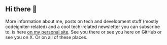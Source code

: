 ## Hi there 👋

More information about me, posts on tech and development stuff (mostly codeigniter-related) and a cool tech-related newsletter you can subscribe to, 
is here [on my personal site](https://site.supertechman.com). See you there or see you here on GitHub or see you on X. Or on all of these places.

<!--
**0RuiAlvel0/0ruialvel0** is a ✨ _special_ ✨ repository because its `README.md` (this file) appears on your GitHub profile.

Here are some ideas to get you started:

- 🔭 I’m currently working on ...
- 🌱 I’m currently learning ...
- 👯 I’m looking to collaborate on ...
- 🤔 I’m looking for help with ...
- 💬 Ask me about ...
- 📫 How to reach me: ...
- 😄 Pronouns: ...
- ⚡ Fun fact: ...
-->
